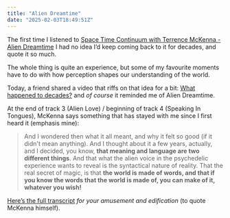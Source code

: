 ```yaml
---
title: "Alien Dreamtime"
date: "2025-02-03T18:49:51Z"
---
```

The first time I listened to [Space Time Continuum with Terrence McKenna - Alien Dreamtime](https://www.discogs.com/release/13634894-Space-Time-Continuum-With-Terence-McKenna-Alien-Dreamtime) I had no idea I’d keep coming back to it for decades, and quote it so much.

The whole thing is quite an experience, but some of my favourite moments have to do with how perception shapes our understanding of the world.

Today, a friend shared a video that riffs on that idea for a bit: [What happened to decades?](https://www.youtube.com/watch?v=qo_EHY5jEX4) and _of course_ it reminded me of Alien Dreamtime.

At the end of track 3 (Alien Love) / beginning of track 4 (Speaking In Tongues), McKenna says something that has stayed with me since I first heard it (emphasis mine):

> And I wondered then what it all meant, and why it felt so good (if it didn't mean anything). And I thought about it a few years, actually, and I decided, you know, **that meaning and language are two different things**. And that what the alien voice in the psychedelic experience wants to reveal is the syntactical nature of reality. That the real secret of magic, is that **the world is made of words, and that if you know the words that the world is made of, you can make of it, whatever you wish!**

[Here’s the full transcript](https://www.erowid.org/culture/characters/mckenna_terence/mckenna_terence_alien_dreamtime.shtml) _for your amusement and edification_ (to quote McKenna himself).
